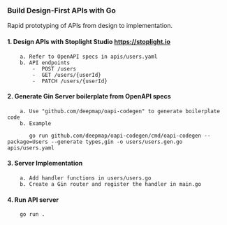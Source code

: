 
### Build Design-First APIs with Go

Rapid prototyping of APIs from design to implementation.

#### 1. Design APIs with Stoplight Studio https://stoplight.io

        a. Refer to OpenAPI specs in apis/users.yaml
        b. API endpoints
            -  POST /users
            -  GET /users/{userId}
            -  PATCH /users/{userId}

#### 2. Generate Gin Server boilerplate from OpenAPI specs 

        a. Use "github.com/deepmap/oapi-codegen" to generate boilerplate code
        b. Example
 
           go run github.com/deepmap/oapi-codegen/cmd/oapi-codegen --package=Users --generate types,gin -o users/users.gen.go apis/users.yaml

#### 3. Server Implementation

        a. Add handler functions in users/users.go
        b. Create a Gin router and register the handler in main.go

#### 4. Run API server

        go run .













